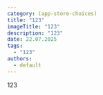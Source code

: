 ```yaml
---
category: (app-store-choices)
title: "123"
imageTitle: "123"
description: "123"
date: 22.07.2025
tags:
  - "123"
authors:
  - default
---
```

123
